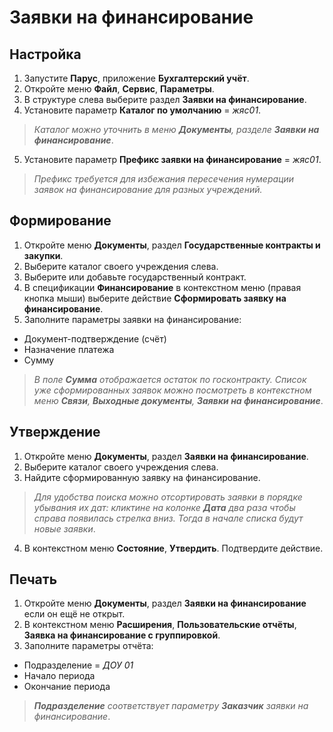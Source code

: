 # Заявки на финансирование

## Настройка

1. Запустите **Парус**, приложение **Бухгалтерский учёт**.
2. Откройте меню **Файл**, **Сервис**, **Параметры**.
3. В структуре слева выберите раздел **Заявки на финансирование**.
4. Установите параметр **Каталог по умолчанию** = _жяс01_.

> _Каталог можно уточнить в меню **Документы**, разделе **Заявки на финансирование**_.

5. Установите параметр **Префикс заявки на финансирование** = _жяс01_.

> _Префикс требуется для избежания пересечения нумерации заявок на финансирование для разных учреждений._

## Формирование

1. Откройте меню **Документы**, раздел **Государственные контракты и закупки**.
2. Выберите каталог своего учреждения слева.
3. Выберите или добавьте государственный контракт.
4. В спецификации **Финансирование** в контекстном меню (правая кнопка мыши) выберите действие **Сформировать заявку на финансирование**.
5. Заполните параметры заявки на финансирование:
* Документ-подтверждение (счёт)
* Назначение платежа
* Сумму

> _В поле **Сумма** отображается остаток по госконтракту. Список уже сформированных заявок можно посмотреть в контекстном меню **Связи**, **Выходные документы**, **Заявки на финансирование**_.

## Утверждение

1. Откройте меню **Документы**, раздел **Заявки на финансирование**.
2. Выберите каталог своего учреждения слева.
3. Найдите сформированную заявку на финансирование.

> _Для удобства поиска можно отсортировать заявки в порядке убывания их дат: кликтине на колонке **Дата** два раза чтобы справа появилась стрелка вниз. Тогда в начале списка будут новые заявки_. 

4. В контекстном меню **Состояние**, **Утвердить**. Подтвердите действие.

## Печать

1. Откройте меню **Документы**, раздел **Заявки на финансирование** если он ещё не открыт.
2. В контекстном меню **Расширения**, **Пользовательские отчёты**, **Заявка на финансирование с группировкой**.
3. Заполните параметры отчёта:
* Подразделение = _ДОУ 01_
* Начало периода
* Окончание периода

> _**Подразделение** соответствует параметру **Заказчик** заявки на финансирование_.